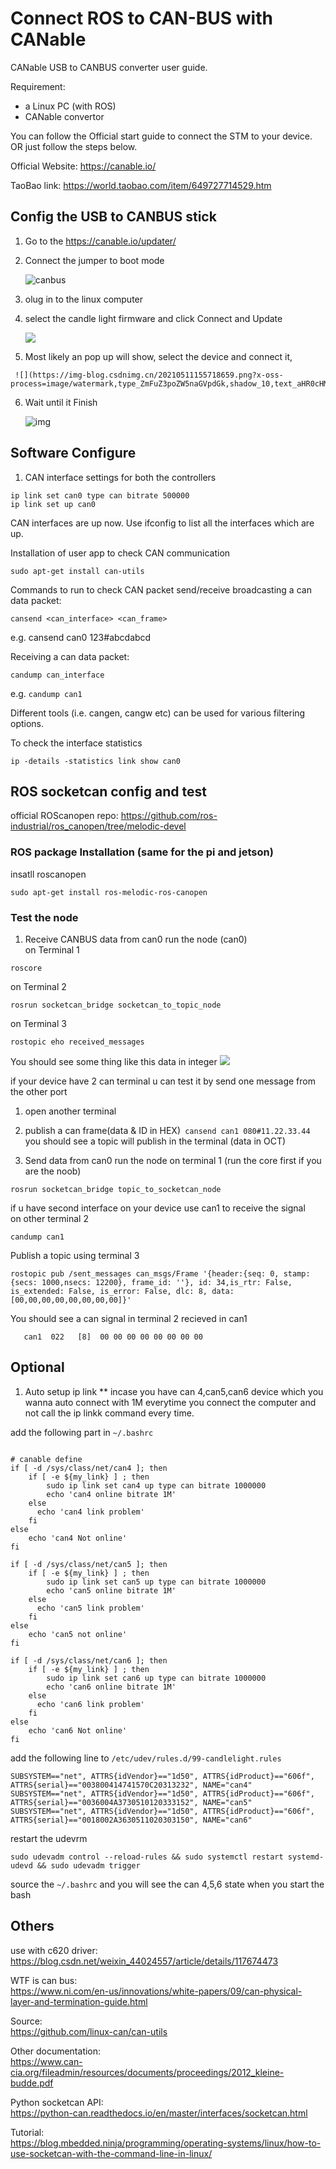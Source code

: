 # Connect ROS to CAN-BUS with CANable

CANable USB to CANBUS converter user guide. 

Requirement:

* a Linux PC (with ROS)
* CANable convertor

You can follow the Official start guide to connect the STM to your device. OR just follow the steps below. 

Official Website: https://canable.io/

TaoBao link: https://world.taobao.com/item/649727714529.htm

## Config the USB to CANBUS stick 
1. Go to the https://canable.io/updater/

2. Connect the jumper to boot mode

   ![canbus](https://img-blog.csdnimg.cn/2021051115432590.png?x-oss-process=image/watermark,type_ZmFuZ3poZW5naGVpdGk,shadow_10,text_aHR0cHM6Ly9ibG9nLmNzZG4ubmV0L2dqeV9za3libHVl,size_16,color_FFFFFF,t_70#pic_center)

  3. olug in to the linux computer 

  4. select the candle light firmware and click Connect and Update

     ![](https://img-blog.csdnimg.cn/2021051115561822.png?x-oss-process=image/watermark,type_ZmFuZ3poZW5naGVpdGk,shadow_10,text_aHR0cHM6Ly9ibG9nLmNzZG4ubmV0L2dqeV9za3libHVl,size_16,color_FFFFFF,t_70#pic_center)

  5.  Most likely an pop up will show, select the device and connect it, 

     ![](https://img-blog.csdnimg.cn/20210511155718659.png?x-oss-process=image/watermark,type_ZmFuZ3poZW5naGVpdGk,shadow_10,text_aHR0cHM6Ly9ibG9nLmNzZG4ubmV0L2dqeV9za3libHVl,size_16,color_FFFFFF,t_70#pic_center)

6. Wait until it Finish 

   ![img](https://img-blog.csdnimg.cn/20210511155739629.png?x-oss-process=image/watermark,type_ZmFuZ3poZW5naGVpdGk,shadow_10,text_aHR0cHM6Ly9ibG9nLmNzZG4ubmV0L2dqeV9za3libHVl,size_16,color_FFFFFF,t_70#pic_center)



## Software Configure

1. CAN interface settings for both the controllers

```shell
ip link set can0 type can bitrate 500000
ip link set up can0
```
CAN interfaces are up now. Use ifconfig to list all the interfaces which are up.

Installation of user app to check CAN communication
```shell
sudo apt-get install can-utils
```
Commands to run to check CAN packet send/receive
broadcasting a can data packet:

```shell
cansend <can_interface> <can_frame>
```
e.g. cansend can0 123#abcdabcd

Receiving a can data packet:
```shell
candump can_interface
```
e.g. ```candump can1```

Different tools (i.e. cangen, cangw etc) can be used for various filtering options.

To check the interface statistics
```shell
ip -details -statistics link show can0
```

## ROS socketcan config and test
official ROScanopen repo: https://github.com/ros-industrial/ros_canopen/tree/melodic-devel

### ROS package Installation (same for the pi and jetson)
insatll roscanopen
 ```shell 
 sudo apt-get install ros-melodic-ros-canopen
 ```
 ### Test the node
 1. Receive CANBUS data from can0
 run the node (can0)</br>
  on Terminal 1
 ```shell
 roscore
 ```
 on Terminal 2 
 ```shell
 rosrun socketcan_bridge socketcan_to_topic_node
 ```
 on Terminal 3 
 ```shell
 rostopic eho received_messages
 ```
 You should see some thing like this data in integer
 ![](https://github.com/PolyU-Robocon/PC-CAN-BUS-connection/blob/jetson-NX/tx2-ros-can/can_message.png)

 if your device have 2 can terminal u can test it by send one message from the other port
 1. open another terminal 
 2. publish a can frame(data & ID in HEX)``` cansend can1 080#11.22.33.44``` 
 you should see a topic will publish in the terminal (data in OCT) 

 2. Send data from can0 
 run the node on terminal 1 (run the core first if you are the noob)
 ``` shell
 rosrun socketcan_bridge topic_to_socketcan_node 
 ```
 if u have second interface on your device use can1 to receive the signal </br>
 on other terminal 2 
 ```shell
 candump can1
 ```
 Publish a topic using terminal 3
 ```shell
 rostopic pub /sent_messages can_msgs/Frame '{header:{seq: 0, stamp:{secs: 1000,nsecs: 12200}, frame_id: ''}, id: 34,is_rtr: False, is_extended: False, is_error: False, dlc: 8, data:[00,00,00,00,00,00,00,00]}'
 ```
You should see a can signal in terminal 2 recieved in can1
``` shell 
   can1  022   [8]  00 00 00 00 00 00 00 00
```
## Optional 
1. Auto setup ip link
** incase you have can 4,can5,can6 device which you wanna auto connect with 1M everytime you connect the computer and not call the ip linkk command every time. 

add the following part in `~/.bashrc`
```shell

# canable define
if [ -d /sys/class/net/can4 ]; then
    if [ -e ${my_link} ] ; then
        sudo ip link set can4 up type can bitrate 1000000
        echo 'can4 online bitrate 1M'
    else
      echo 'can4 link problem'
    fi
else
    echo 'can4 Not online'
fi

if [ -d /sys/class/net/can5 ]; then
    if [ -e ${my_link} ] ; then
        sudo ip link set can5 up type can bitrate 1000000
        echo 'can5 online bitrate 1M'
    else
      echo 'can5 link problem'
    fi
else
    echo 'can5 not online'
fi

if [ -d /sys/class/net/can6 ]; then
    if [ -e ${my_link} ] ; then
        sudo ip link set can6 up type can bitrate 1000000
        echo 'can6 online bitrate 1M'
    else
      echo 'can6 link problem'
    fi
else
    echo 'can6 Not online'
fi
```
add the following line to `/etc/udev/rules.d/99-candlelight.rules`
```shell
SUBSYSTEM=="net", ATTRS{idVendor}=="1d50", ATTRS{idProduct}=="606f", ATTRS{serial}=="003800414741570C20313232", NAME="can4"
SUBSYSTEM=="net", ATTRS{idVendor}=="1d50", ATTRS{idProduct}=="606f", ATTRS{serial}=="0036004A3730510120333152", NAME="can5"
SUBSYSTEM=="net", ATTRS{idVendor}=="1d50", ATTRS{idProduct}=="606f", ATTRS{serial}=="0018002A3630511020303150", NAME="can6"
```
restart the udevrm 
```shell
sudo udevadm control --reload-rules && sudo systemctl restart systemd-udevd && sudo udevadm trigger
````
source the `~/.bashrc`
and you will see the can 4,5,6 state when you start the bash

## Others
use with c620 driver: </br>
https://blog.csdn.net/weixin_44024557/article/details/117674473

WTF is can bus:</br>
https://www.ni.com/en-us/innovations/white-papers/09/can-physical-layer-and-termination-guide.html

Source: </br>
https://github.com/linux-can/can-utils

Other documentation:</br>
https://www.can-cia.org/fileadmin/resources/documents/proceedings/2012_kleine-budde.pdf

Python socketcan API:</br>
https://python-can.readthedocs.io/en/master/interfaces/socketcan.html

Tutorial:</br>
https://blog.mbedded.ninja/programming/operating-systems/linux/how-to-use-socketcan-with-the-command-line-in-linux/
